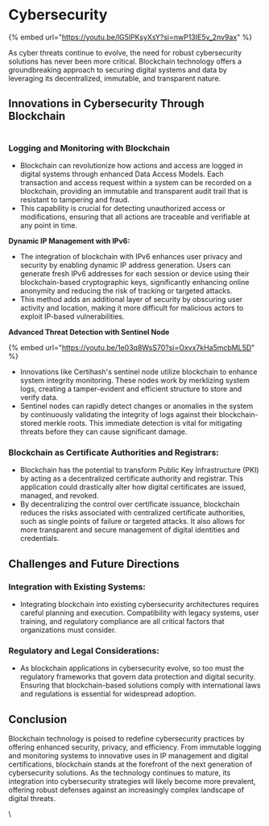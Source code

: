 # Cybersecurity

{% embed url="https://youtu.be/lG5lPKsyXsY?si=nwP13IE5v_2nv9ax" %}

As cyber threats continue to evolve, the need for robust cybersecurity solutions has never been more critical. Blockchain technology offers a groundbreaking approach to securing digital systems and data by leveraging its decentralized, immutable, and transparent nature.

## Innovations in Cybersecurity Through Blockchain

<figure><img src="../../../.gitbook/assets/image (185).png" alt=""><figcaption></figcaption></figure>

### **Logging and Monitoring with Blockchain**

* Blockchain can revolutionize how actions and access are logged in digital systems through enhanced Data Access Models. Each transaction and access request within a system can be recorded on a blockchain, providing an immutable and transparent audit trail that is resistant to tampering and fraud.
* This capability is crucial for detecting unauthorized access or modifications, ensuring that all actions are traceable and verifiable at any point in time.

**Dynamic IP Management with IPv6:**

* The integration of blockchain with IPv6 enhances user privacy and security by enabling dynamic IP address generation. Users can generate fresh IPv6 addresses for each session or device using their blockchain-based cryptographic keys, significantly enhancing online anonymity and reducing the risk of tracking or targeted attacks.
* This method adds an additional layer of security by obscuring user activity and location, making it more difficult for malicious actors to exploit IP-based vulnerabilities.

**Advanced Threat Detection with Sentinel Node**

{% embed url="https://youtu.be/1e03q8WsS70?si=Oxvx7kHa5mcbML5D" %}

* Innovations like Certihash's sentinel node utilize blockchain to enhance system integrity monitoring. These nodes work by merklizing system logs, creating a tamper-evident and efficient structure to store and verify data.
* Sentinel nodes can rapidly detect changes or anomalies in the system by continuously validating the integrity of logs against their blockchain-stored merkle roots. This immediate detection is vital for mitigating threats before they can cause significant damage.

### **Blockchain as Certificate Authorities and Registrars:**

* Blockchain has the potential to transform Public Key Infrastructure (PKI) by acting as a decentralized certificate authority and registrar. This application could drastically alter how digital certificates are issued, managed, and revoked.
* By decentralizing the control over certificate issuance, blockchain reduces the risks associated with centralized certificate authorities, such as single points of failure or targeted attacks. It also allows for more transparent and secure management of digital identities and credentials.

## Challenges and Future Directions

### **Integration with Existing Systems:**

* Integrating blockchain into existing cybersecurity architectures requires careful planning and execution. Compatibility with legacy systems, user training, and regulatory compliance are all critical factors that organizations must consider.

### **Regulatory and Legal Considerations:**

* As blockchain applications in cybersecurity evolve, so too must the regulatory frameworks that govern data protection and digital security. Ensuring that blockchain-based solutions comply with international laws and regulations is essential for widespread adoption.

## Conclusion

Blockchain technology is poised to redefine cybersecurity practices by offering enhanced security, privacy, and efficiency. From immutable logging and monitoring systems to innovative uses in IP management and digital certifications, blockchain stands at the forefront of the next generation of cybersecurity solutions. As the technology continues to mature, its integration into cybersecurity strategies will likely become more prevalent, offering robust defenses against an increasingly complex landscape of digital threats.

\
